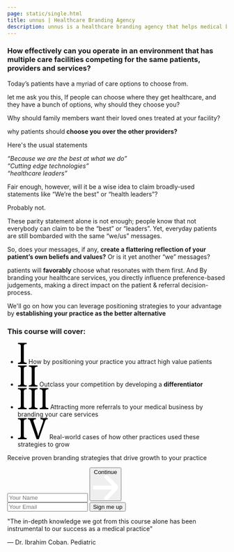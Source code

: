 ```yaml
---
page: static/single.html
title: unnus | Healthcare Branding Agency
description: unnus is a healthcare branding agency that helps medical businesses build authentic brands.
---
```


<section class="course-intro">
	<div class="container">
		<div class="course-intro-holder">
			<div class="text-content">
				<h3>How effectively can you operate in an environment that has multiple care facilities competing for the same patients, providers and services?</h3>
				<p>Today’s patients have a myriad of care options to choose from.</p>
				<p>let me ask you this, If people can choose where they get healthcare, and they have a bunch of options, why should they choose you?</p>
				<p>Why should family members want their loved ones treated at your facility?</p>
				<p>why patients should<strong> choose you over the other providers? </strong></p>
				<p>Here's the usual statements</p>
				<p><em>“Because we are the best at what we do”<br>“Cutting edge technologies”<br> “healthcare leaders”</em></p>
				<p>Fair enough, however, will it be a wise idea to claim broadly-used statements like “We’re the best” or “health leaders”?</p>
				<p>Probably not.</p>
				<p>These parity statement alone is not enough; people know that not everybody can claim to be the “best” or “leaders”. Yet, everyday patients are still bombarded with the same  “we/us” messages.</p>
				<p>So, does your messages, if any, <strong>create a flattering reflection of your patient’s own beliefs and values?</strong> Or is it yet another “we” messages?</p>
				<p>patients will <strong>favorably</strong> choose what resonates with them first. And By branding your healthcare services, you directly influence preference-based judgements, making a direct impact on the patient & referral decision-process.</p>
				<p>We'll go on how you can leverage positioning strategies to your advantage by <strong>establishing your practice as the better alternative</strong></p>
				<h3>This course will cover:</h3>
				<ul class="course-check">
					<li>
						<svg width="21" height="49" viewBox="0 0 21 49" fill="none" xmlns="http://www.w3.org/2000/svg">
					<path d="M0.589844 49V46.1445H1.45312C2.22786 46.1445 2.94727 46.0892 3.61133 45.9785C4.29753 45.8678 4.89518 45.6465 5.4043 45.3145C5.91341 44.9603 6.31185 44.4622 6.59961 43.8203C6.88737 43.1784 7.03125 42.3262 7.03125 41.2637V8.19336C7.03125 7.13086 6.88737 6.27865 6.59961 5.63672C6.31185 4.99479 5.91341 4.50781 5.4043 4.17578C4.89518 3.82161 4.29753 3.58919 3.61133 3.47852C2.94727 3.36784 2.22786 3.3125 1.45312 3.3125H0.589844V0.457031H20.3789V3.3125H19.4824C18.7298 3.3125 18.0104 3.36784 17.3242 3.47852C16.638 3.58919 16.0404 3.82161 15.5312 4.17578C15.0443 4.50781 14.6458 4.99479 14.3359 5.63672C14.0482 6.27865 13.9043 7.13086 13.9043 8.19336V41.2637C13.9043 42.3262 14.0482 43.1784 14.3359 43.8203C14.6458 44.4622 15.0443 44.9603 15.5312 45.3145C16.0404 45.6465 16.638 45.8678 17.3242 45.9785C18.0104 46.0892 18.7298 46.1445 19.4824 46.1445H20.3789V49H0.589844Z" fill="black"/>
					</svg> How by positioning your practice you attract high value patients</li>
 <li> 
<svg width="46" height="49" viewBox="0 0 46 49" fill="none" xmlns="http://www.w3.org/2000/svg">
<path d="M0.589844 49V46.1445H1.45312C2.22786 46.1445 2.94727 46.0892 3.61133 45.9785C4.29753 45.8678 4.89518 45.6465 5.4043 45.3145C5.91341 44.9603 6.31185 44.4622 6.59961 43.8203C6.88737 43.1784 7.03125 42.3262 7.03125 41.2637V8.19336C7.03125 7.13086 6.88737 6.27865 6.59961 5.63672C6.31185 4.99479 5.91341 4.50781 5.4043 4.17578C4.89518 3.82161 4.29753 3.58919 3.61133 3.47852C2.94727 3.36784 2.22786 3.3125 1.45312 3.3125H0.589844V0.457031H20.3789V3.3125H19.4824C18.7298 3.3125 18.0104 3.36784 17.3242 3.47852C16.638 3.58919 16.0404 3.82161 15.5312 4.17578C15.0443 4.50781 14.6458 4.99479 14.3359 5.63672C14.0482 6.27865 13.9043 7.13086 13.9043 8.19336V41.2637C13.9043 42.3262 14.0482 43.1784 14.3359 43.8203C14.6458 44.4622 15.0443 44.9603 15.5312 45.3145C16.0404 45.6465 16.638 45.8678 17.3242 45.9785C18.0104 46.0892 18.7298 46.1445 19.4824 46.1445H20.3789V49H0.589844ZM25.5586 49V46.1445H26.4219C27.1966 46.1445 27.916 46.0892 28.5801 45.9785C29.2663 45.8678 29.8639 45.6465 30.373 45.3145C30.8822 44.9603 31.2806 44.4622 31.5684 43.8203C31.8561 43.1784 32 42.3262 32 41.2637V8.19336C32 7.13086 31.8561 6.27865 31.5684 5.63672C31.2806 4.99479 30.8822 4.50781 30.373 4.17578C29.8639 3.82161 29.2663 3.58919 28.5801 3.47852C27.916 3.36784 27.1966 3.3125 26.4219 3.3125H25.5586V0.457031H45.3477V3.3125H44.4512C43.6986 3.3125 42.9792 3.36784 42.293 3.47852C41.6068 3.58919 41.0091 3.82161 40.5 4.17578C40.013 4.50781 39.6146 4.99479 39.3047 5.63672C39.0169 6.27865 38.873 7.13086 38.873 8.19336V41.2637C38.873 42.3262 39.0169 43.1784 39.3047 43.8203C39.6146 44.4622 40.013 44.9603 40.5 45.3145C41.0091 45.6465 41.6068 45.8678 42.293 45.9785C42.9792 46.0892 43.6986 46.1445 44.4512 46.1445H45.3477V49H25.5586Z" fill="black"/>
</svg>
	Outclass your competition by developing a <strong>differentiator</strong></li>
<li>
<svg width="71" height="49" viewBox="0 0 71 49" fill="none" xmlns="http://www.w3.org/2000/svg">
<path d="M0.589844 49V46.1445H1.45312C2.22786 46.1445 2.94727 46.0892 3.61133 45.9785C4.29753 45.8678 4.89518 45.6465 5.4043 45.3145C5.91341 44.9603 6.31185 44.4622 6.59961 43.8203C6.88737 43.1784 7.03125 42.3262 7.03125 41.2637V8.19336C7.03125 7.13086 6.88737 6.27865 6.59961 5.63672C6.31185 4.99479 5.91341 4.50781 5.4043 4.17578C4.89518 3.82161 4.29753 3.58919 3.61133 3.47852C2.94727 3.36784 2.22786 3.3125 1.45312 3.3125H0.589844V0.457031H20.3789V3.3125H19.4824C18.7298 3.3125 18.0104 3.36784 17.3242 3.47852C16.638 3.58919 16.0404 3.82161 15.5312 4.17578C15.0443 4.50781 14.6458 4.99479 14.3359 5.63672C14.0482 6.27865 13.9043 7.13086 13.9043 8.19336V41.2637C13.9043 42.3262 14.0482 43.1784 14.3359 43.8203C14.6458 44.4622 15.0443 44.9603 15.5312 45.3145C16.0404 45.6465 16.638 45.8678 17.3242 45.9785C18.0104 46.0892 18.7298 46.1445 19.4824 46.1445H20.3789V49H0.589844ZM25.5586 49V46.1445H26.4219C27.1966 46.1445 27.916 46.0892 28.5801 45.9785C29.2663 45.8678 29.8639 45.6465 30.373 45.3145C30.8822 44.9603 31.2806 44.4622 31.5684 43.8203C31.8561 43.1784 32 42.3262 32 41.2637V8.19336C32 7.13086 31.8561 6.27865 31.5684 5.63672C31.2806 4.99479 30.8822 4.50781 30.373 4.17578C29.8639 3.82161 29.2663 3.58919 28.5801 3.47852C27.916 3.36784 27.1966 3.3125 26.4219 3.3125H25.5586V0.457031H45.3477V3.3125H44.4512C43.6986 3.3125 42.9792 3.36784 42.293 3.47852C41.6068 3.58919 41.0091 3.82161 40.5 4.17578C40.013 4.50781 39.6146 4.99479 39.3047 5.63672C39.0169 6.27865 38.873 7.13086 38.873 8.19336V41.2637C38.873 42.3262 39.0169 43.1784 39.3047 43.8203C39.6146 44.4622 40.013 44.9603 40.5 45.3145C41.0091 45.6465 41.6068 45.8678 42.293 45.9785C42.9792 46.0892 43.6986 46.1445 44.4512 46.1445H45.3477V49H25.5586ZM50.5273 49V46.1445H51.3906C52.1654 46.1445 52.8848 46.0892 53.5488 45.9785C54.235 45.8678 54.8327 45.6465 55.3418 45.3145C55.8509 44.9603 56.2493 44.4622 56.5371 43.8203C56.8249 43.1784 56.9688 42.3262 56.9688 41.2637V8.19336C56.9688 7.13086 56.8249 6.27865 56.5371 5.63672C56.2493 4.99479 55.8509 4.50781 55.3418 4.17578C54.8327 3.82161 54.235 3.58919 53.5488 3.47852C52.8848 3.36784 52.1654 3.3125 51.3906 3.3125H50.5273V0.457031H70.3164V3.3125H69.4199C68.6673 3.3125 67.9479 3.36784 67.2617 3.47852C66.5755 3.58919 65.9779 3.82161 65.4688 4.17578C64.9818 4.50781 64.5833 4.99479 64.2734 5.63672C63.9857 6.27865 63.8418 7.13086 63.8418 8.19336V41.2637C63.8418 42.3262 63.9857 43.1784 64.2734 43.8203C64.5833 44.4622 64.9818 44.9603 65.4688 45.3145C65.9779 45.6465 66.5755 45.8678 67.2617 45.9785C67.9479 46.0892 68.6673 46.1445 69.4199 46.1445H70.3164V49H50.5273Z" fill="black"/>
</svg>
 Attracting more referrals to your medical business by branding your care services</li>
<li>
<svg width="69" height="49" viewBox="0 0 69 49" fill="none" xmlns="http://www.w3.org/2000/svg">
<path d="M0.589844 49V46.1445H1.45312C2.22786 46.1445 2.94727 46.0892 3.61133 45.9785C4.29753 45.8678 4.89518 45.6465 5.4043 45.3145C5.91341 44.9603 6.31185 44.4622 6.59961 43.8203C6.88737 43.1784 7.03125 42.3262 7.03125 41.2637V8.19336C7.03125 7.13086 6.88737 6.27865 6.59961 5.63672C6.31185 4.99479 5.91341 4.50781 5.4043 4.17578C4.89518 3.82161 4.29753 3.58919 3.61133 3.47852C2.94727 3.36784 2.22786 3.3125 1.45312 3.3125H0.589844V0.457031H20.3789V3.3125H19.4824C18.7298 3.3125 18.0104 3.36784 17.3242 3.47852C16.638 3.58919 16.0404 3.82161 15.5312 4.17578C15.0443 4.50781 14.6458 4.99479 14.3359 5.63672C14.0482 6.27865 13.9043 7.13086 13.9043 8.19336V41.2637C13.9043 42.3262 14.0482 43.1784 14.3359 43.8203C14.6458 44.4622 15.0443 44.9603 15.5312 45.3145C16.0404 45.6465 16.638 45.8678 17.3242 45.9785C18.0104 46.0892 18.7298 46.1445 19.4824 46.1445H20.3789V49H0.589844ZM43.3555 49L28.6797 6.89844C28.4362 6.1901 28.1706 5.60352 27.8828 5.13867C27.5951 4.67383 27.263 4.30859 26.8867 4.04297C26.5104 3.77734 26.0788 3.58919 25.5918 3.47852C25.1048 3.36784 24.5293 3.3125 23.8652 3.3125H22.9688V0.457031H41.6621V3.3125H40.1016C38.7292 3.3125 37.6999 3.57812 37.0137 4.10938C36.3496 4.61849 36.0176 5.4375 36.0176 6.56641C36.0176 6.94271 36.0618 7.33008 36.1504 7.72852C36.2611 8.12695 36.4049 8.58073 36.582 9.08984L44.0527 31.1699C44.7389 33.1842 45.3255 35.1432 45.8125 37.0469C46.2995 38.9284 46.7311 40.6882 47.1074 42.3262C47.4616 40.6882 47.8822 38.9505 48.3691 37.1133C48.8561 35.276 49.4759 33.2949 50.2285 31.1699L57.7324 9.55469C57.9095 9.0013 58.0534 8.47005 58.1641 7.96094C58.2747 7.45182 58.3301 7.00911 58.3301 6.63281C58.3301 5.45964 57.9538 4.61849 57.2012 4.10938C56.4707 3.57812 55.3529 3.3125 53.8477 3.3125H52.2871V0.457031H68.8555V3.3125H67.5605C66.8965 3.3125 66.321 3.37891 65.834 3.51172C65.3691 3.64453 64.9375 3.91016 64.5391 4.30859C64.1628 4.6849 63.8086 5.21615 63.4766 5.90234C63.1445 6.58854 62.7904 7.48503 62.4141 8.5918L48.3359 49H43.3555Z" fill="black"/>
</svg>
 Real-world cases of how other practices used these strategies to grow</li>
</ul>
</div>

<div class="form-content">

<form method="post" accept-charset="UTF-8" action="https://www.aweber.com/scripts/addlead.pl" class="fixed-form af-form-wrapper">
	<p class="light-headline">Receive proven branding strategies that drive growth to your practice</p>
<!-- multi step -->

<div class="form-container  initial-active-area">
<div class="steps-wrapper">
  <div class="question-submission af-body af-standards" id="af-body-812149649">
    <div class="submission first-step home-header-form">
 <input required="required" placeholder="Your Name" id="awf_field-108467594"  type="text" name="name" class="text input-s" value=""  onfocus=" if (this.value == '') { this.value = ''; }" onblur="if (this.value == '') { this.value='';} " tabindex="500" />
      <button class="first next btn-s btn-2">
      	Continue <svg viewBox="0 0 59 58" xmlns="http://www.w3.org/2000/svg" fill-rule="evenodd" clip-rule="evenodd" stroke-linecap="round" stroke-linejoin="round" stroke-miterlimit="1.5"><g fill="none" stroke="#fff" stroke-width="9.38"><path d="M2.688 28.863h50.054M31.231 2.688l24.576 26.175-24.576 26.175"/></g></svg>
      </button>
    </div>
    <div class="submission second-step">
  <input required="required" placeholder="Your Email" class="text tags input-s" id="awf_field-108467595" type="email" name="email" value="" tabindex="501" onfocus=" if (this.value == '') { this.value = ''; }" onblur="if (this.value == '') { this.value='';} " />
		<button class="second next btn-s">Sign me up</button>
    </div>
  </div>
</div>													
</div>
<!-- multi step -->

<div class="form-quote">
	<p>"The in-depth knowledge we got from this course alone has been instrumental to our success as a medical practice"</p>
	<div class="mini-avatar-testimonial">
			<div class="mini-avatar-image">
			</div>
	    <span>— Dr. Ibrahim Coban. Pediatric</span>
	  </div>
</div>
<div style="display: none;">
<input type="hidden" name="meta_web_form_id" value="812149649" />
<input type="hidden" name="meta_split_id" value="" />
<input type="hidden" name="listname" value="awlist5746932" />
<input type="hidden" name="redirect" value="https://www.unnus.com/acknowledgment" id="redirect_8446ff3eca1bc3243a231d877a368cc9" />

<input type="hidden" name="meta_adtracking" value="" />
<input type="hidden" name="meta_message" value="1" />
<input type="hidden" name="meta_required" value="name,email" />
<input type="hidden" name="meta_forward_vars" value="1" />
<input type="hidden" name="meta_tooltip" value="" />
</div>
</form>		
</div>			
</div>
</div>
</section>



